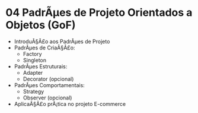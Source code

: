 ﻿# 04 PadrÃµes de Projeto Orientados a Objetos (GoF)

- IntroduÃ§Ã£o aos PadrÃµes de Projeto
- PadrÃµes de CriaÃ§Ã£o:
  - Factory
  - Singleton
- PadrÃµes Estruturais:
  - Adapter
  - Decorator (opcional)
- PadrÃµes Comportamentais:
  - Strategy
  - Observer (opcional)
- AplicaÃ§Ã£o prÃ¡tica no projeto E-commerce
